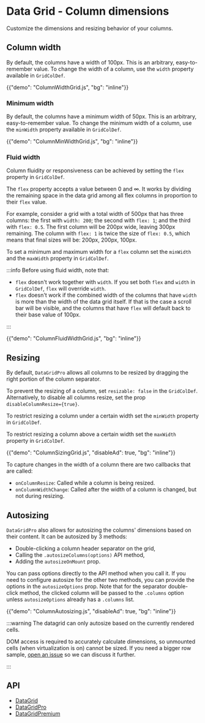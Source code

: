# Data Grid - Column dimensions

<p class="description">Customize the dimensions and resizing behavior of your columns.</p>

## Column width

By default, the columns have a width of 100px.
This is an arbitrary, easy-to-remember value.
To change the width of a column, use the `width` property available in `GridColDef`.

{{"demo": "ColumnWidthGrid.js", "bg": "inline"}}

### Minimum width

By default, the columns have a minimum width of 50px.
This is an arbitrary, easy-to-remember value.
To change the minimum width of a column, use the `minWidth` property available in `GridColDef`.

{{"demo": "ColumnMinWidthGrid.js", "bg": "inline"}}

### Fluid width

Column fluidity or responsiveness can be achieved by setting the `flex` property in `GridColDef`.

The `flex` property accepts a value between 0 and ∞.
It works by dividing the remaining space in the data grid among all flex columns in proportion to their `flex` value.

For example, consider a grid with a total width of 500px that has three columns: the first with `width: 200`; the second with `flex: 1`; and the third with `flex: 0.5`.
The first column will be 200px wide, leaving 300px remaining. The column with `flex: 1` is twice the size of `flex: 0.5`, which means that final sizes will be: 200px, 200px, 100px.

To set a minimum and maximum width for a `flex` column set the `minWidth` and the `maxWidth` property in `GridColDef`.

:::info
Before using fluid width, note that:

- `flex` doesn't work together with `width`. If you set both `flex` and `width` in `GridColDef`, `flex` will override `width`.
- `flex` doesn't work if the combined width of the columns that have `width` is more than the width of the data grid itself. If that is the case a scroll bar will be visible, and the columns that have `flex` will default back to their base value of 100px.

:::

{{"demo": "ColumnFluidWidthGrid.js", "bg": "inline"}}

## Resizing [<span class="plan-pro"></span>](/x/introduction/licensing/#pro-plan 'Pro plan')

By default, `DataGridPro` allows all columns to be resized by dragging the right portion of the column separator.

To prevent the resizing of a column, set `resizable: false` in the `GridColDef`.
Alternatively, to disable all columns resize, set the prop `disableColumnResize={true}`.

To restrict resizing a column under a certain width set the `minWidth` property in `GridColDef`.

To restrict resizing a column above a certain width set the `maxWidth` property in `GridColDef`.

{{"demo": "ColumnSizingGrid.js", "disableAd": true, "bg": "inline"}}

To capture changes in the width of a column there are two callbacks that are called:

- `onColumnResize`: Called while a column is being resized.
- `onColumnWidthChange`: Called after the width of a column is changed, but not during resizing.

## Autosizing [<span class="plan-pro"></span>](/x/introduction/licensing/#pro-plan 'Pro plan')

`DataGridPro` also allows for autosizing the columns' dimensions based on their content. It can be autosized by 3 methods:

- Double-clicking a column header separator on the grid,
- Calling the `.autosizeColumns(options)` API method,
- Adding the `autosizeOnMount` prop.

You can pass options directly to the API method when you call it. If you need to configure autosize for the other two methods, you can provide the options in the `autosizeOptions` prop. Note that for the separator double-click method, the clicked column will be passed to the `.columns` option unless `autosizeOptions` already has a `.columns` list.

{{"demo": "ColumnAutosizing.js", "disableAd": true, "bg": "inline"}}

:::warning
The datagrid can only autosize based on the currently rendered cells.

DOM access is required to accurately calculate dimensions, so unmounted cells (when virtualization is on) cannot be sized. If you need a bigger row sample, [open an issue](https://github.com/mui/mui-x/issues) so we can discuss it further.

:::

## API

- [DataGrid](/x/api/data-grid/data-grid/)
- [DataGridPro](/x/api/data-grid/data-grid-pro/)
- [DataGridPremium](/x/api/data-grid/data-grid-premium/)
